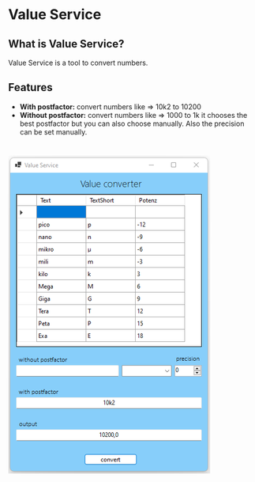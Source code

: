 # Value Service

## What is Value Service?
Value Service is a tool to convert numbers.

## Features
- **With postfactor:** convert numbers like => 10k2 to 10200 <br>
- **Without postfactor:** convert numbers like => 1000 to 1k it chooses the best postfactor but you can also choose manually. Also the precision can be set manually.<br>
# 
<img src="Images/ValueService.png" width="409" height="643"/>
